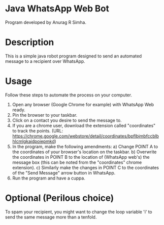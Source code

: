 # Java WhatsApp Web Bot
Program developed by Anurag R Simha.
# Description
This is a simple java robot program designed to send an automated message to a recipient over WhatsApp.
# Usage
Follow these steps to automate the process on your computer.
1. Open any browser (Google Chrome for example) with WhatsApp Web ready.
2. Pin the browser to your taskbar.
3. Click on a contact you desire to send the message to.
4. If you are a chrome user, download the extension called "coordinates" to track the points. (URL: https://chrome.google.com/webstore/detail/coordinates/bpflbjmbfccblbhlcmlgkajdpoiepmkd)
5. In the program, make the following amendments:
    a) Change POINT A to the coordinates of your browser's location on the taskbar.
    b) Overwrite the coordinates in POINT B to the location of (WhatsApp web's) the message box (this can be noted from the "coordinates" chrome extension).
    c) Similarly make the changes in POINT C to the coordinates of the "Send Message" arrow button in WhatsApp.
6. Run the program and have a cuppa.
# Optional (Perilous choice)
To spam your recipient, you might want to change the loop variable 'i' to send the same message more than a tenfold. 
